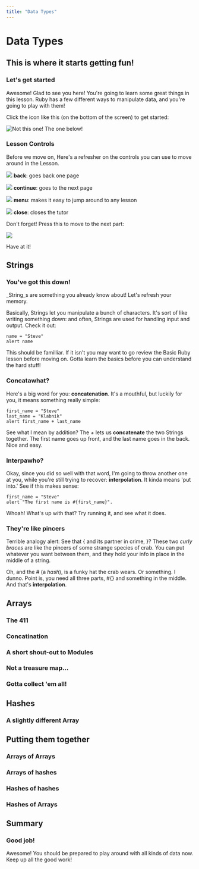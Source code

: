 ```yaml
---
title: "Data Types"
---
```

# Data Types

## This is where it starts getting fun!

### Let's get started

Awesome! Glad to see you here! You're going to learn some great things in this
lesson. Ruby has a few different ways to manipulate data, and you're going to
play with them!

Click the icon like this (on the bottom of the screen) to get started:

![Not this one! The one below!](/icon_button/arrow_right)

### Lesson Controls

Before we move on, Here's a refresher on the controls you can use to move around
in the Lesson.

![](/icon_button/arrow_left)
__back__: goes back one page

![](/icon_button/arrow_right)
__continue__: goes to the next page

![](/icon_button/menu)
__menu__: makes it easy to jump around to any lesson

![](/icon_button/x)
__close__: closes the tutor

Don't forget! Press this to move to the next part:

![](/icon_button/arrow_right)

Have at it!

## Strings

### You've got this down!

_String_s are something you already know about! Let's refresh your memory.

Basically, Strings let you manipulate a bunch of characters. It's sort of like
writing something down: and often, Strings are used for handling input and
output. Check it out:

    name = "Steve"
    alert name

This should be familliar. If it isn't you may want to go review the Basic Ruby
lesson before moving on. Gotta learn the basics before you can understand the
hard stuff!

### Concatawhat?

Here's a big word for you: __concatenation__. It's a mouthful, but luckily for
you, it means something really simple: 

    first_name = "Steve"
    last_name = "Klabnik"
    alert first_name + last_name

See what I mean by addition? The _+_ lets us __concatenate__ the two Strings
together. The first name goes up front, and the last name goes in the back. Nice
and easy.

### Interpawho?

Okay, since you did so well with that word, I'm going to throw another one at
you, while you're still trying to recover: __interpolation__. It kinda means
'put into.' See if this makes sense:

    first_name = "Steve"
    alert "The first name is #{first_name}".

Whoah! What's up with that? Try running it, and see what it does.

### They're like pincers

Terrible analogy alert: See that { and its partner in crime, }? These two _curly
braces_ are like the pincers of some strange species of crab. You can put
whatever you want between them, and they hold your info in place in the middle
of a string.


Oh, and the # (a _hash_), is a funky hat the crab wears. Or something. I dunno.
Point is, you need all three parts, #{} and something in the middle. And that's
__interpolation__.

## Arrays

### The 411

### Concatination

### A short shout-out to Modules

### Not a treasure map...

### Gotta collect 'em all!

## Hashes

### A slightly different Array

## Putting them together

### Arrays of Arrays

### Arrays of hashes

### Hashes of hashes

### Hashes of Arrays

## Summary

### Good job!

Awesome! You should be prepared to play around with all kinds of data now. Keep
up all the good work!
